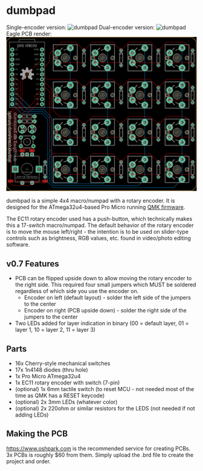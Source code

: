 # dumbpad

Single-encoder version:
![dumbpad](https://i.imgur.com/sS3fq1Z.jpg)
Dual-encoder version:
![dumbpad](https://i.imgur.com/OkSRXWT.jpg)
Eagle PCB render:
![dumbpad](dumbpad.png)

dumbpad is a simple 4x4 macro/numpad with a rotary encoder. It is designed for the ATmega32u4-based Pro Micro running [QMK firmware](https://github.com/qmk/qmk_firmware).

The EC11 rotary encoder used has a push-button, which technically makes this a 17-switch macro/numpad. The default behavior of the rotary encoder is to move the mouse left/right - the intention is to be used on slider-type controls such as brightness, RGB values, etc. found in video/photo editing software.

## v0.7 Features
* PCB can be flipped upside down to allow moving the rotary encoder to the right side. This required four small jumpers which MUST be soldered regardless of which side you use the encoder on.
  * Encoder on left (default layout) - solder the left side of the jumpers to the center
  * Encoder on right (PCB upside down) - solder the right side of the jumpers to the center
* Two LEDs added for layer indication in binary (00 = default layer, 01 = layer 1, 10 = layer 2, 11 = layer 3)

## Parts
* 16x Cherry-style mechanical switches
* 17x 1n4148 diodes (thru hole)
* 1x Pro Micro ATmega32u4
* 1x EC11 rotary encoder with switch (7-pin)
* (optional) 1x 6mm tactile switch (to reset MCU - not needed most of the time as QMK has a RESET keycode)
* (optional) 2x 3mm LEDs (whatever color)
* (optional) 2x 220ohm or similar resistors for the LEDS (not needed if not adding LEDs)

## Making the PCB
https://www.oshpark.com is the recommended service for creating PCBs. 3x PCBs is roughly $60 from them. Simply upload the .brd file to create the project and order.
